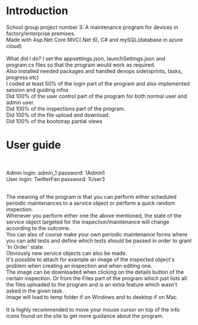 # Introduction

School group project number 3: A maintenance program for devices in factory/enterprise premises. <br />
Made with Asp.Net Core MVC(.Net 6), C# and mySQL(database in azure cloud) <br />
<br />
What did I do?
I set the appsettings.json, launchSettings.json and program.cs files so that the program would work as required. <br />
Also installed needed packages and handled devops side(sprints, tasks, progress etc) <br />
I coded at least 50% of the login part of the program and also implemented session and guiding infos  <br />
Did 100% of the user control part of the program for both normal user and admin user. <br />
Did 100% of the inspections part of the program. <br />
Did 100% of the file upload and download. <br />
Did 100% of the bootstrap partial views <br />

# User guide
<br />

Admin login: admin_1 password: 1Admin1 <br />
User login: TwitterFan password: 1User3 <br />
<br />

The meaning of the program is that you can perform either scheduled periodic maintenances to a service object or perform a quick random inspection. <br />
Whenever you perform either one the above mentioned, the state of the service object targeted for the inspection/maintenance will change according to the outcome. <br />
You can also of course make your own periodic maintenance forms where you can add tests and define which tests should be passed in order to grant 'In Order' state. <br />
Obviously new service objects can also be made. <br />
It's possible to attach for example an image of the inspected object's problem when creating an inspection and when editing one. <br />
The image can be downloaded when clicking on the details button of the certain inspection. Or from the Files part of the program which just lists all the files uploaded to the program and is an extra feature which wasn't asked in the given task. <br />
Image will load to temp folder if on Windows and to desktop if on Mac. <br />
<br />
It is highly recommended to move your mouse cursor on top of the info icons found on the site to get more guidance about the program.
